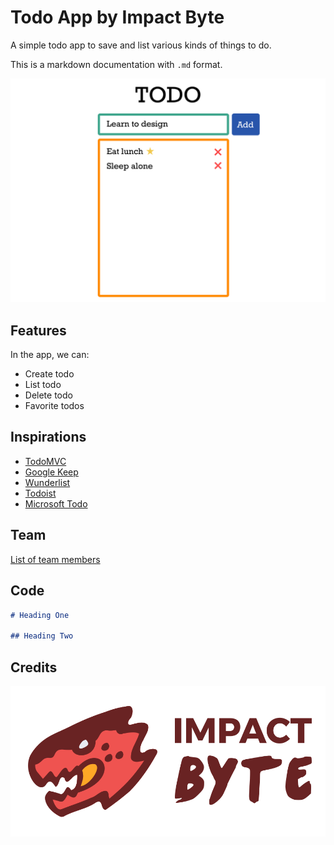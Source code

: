 # Todo App by Impact Byte

A simple todo app to save and list various kinds of things to do.

This is a markdown documentation with `.md` format.

![Screenshot](./images/todo.png)

## Features

In the app, we can:

- Create todo
- List todo
- Delete todo
- Favorite todos

## Inspirations

- [TodoMVC](http://todomvc.com)
- [Google Keep](https://keep.google.com)
- [Wunderlist](https://www.wunderlist.com)
- [Todoist](https://en.todoist.com)
- [Microsoft Todo](https://todo.microsoft.com)

## Team

[List of team members](./team.md)

## Code

```md
# Heading One

## Heading Two
```

## Credits

![Impact Byte](./images/impactbyte.svg)
